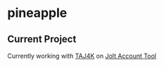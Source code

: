 # pineapple

## Current Project
Currently working with [TAJ4K](https://github.com/TAJ4K) on [Jolt Account Tool](https://twitter.com/Jolt_Industries)
